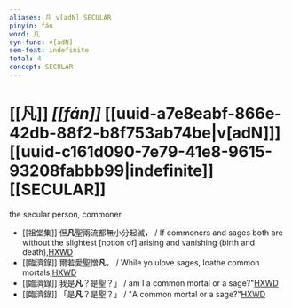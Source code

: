 ```yaml
---
aliases: 凡 v[adN] SECULAR
pinyin: fán
word: 凡
syn-func: v[adN]
sem-feat: indefinite
total: 4
concept: SECULAR 
---
```

# [[凡]] *[[fán]]*  [[uuid-a7e8eabf-866e-42db-88f2-b8f753ab74be|v[adN]]] [[uuid-c161d090-7e79-41e8-9615-93208fabbb99|indefinite]] [[SECULAR]]
the secular person, commoner
 - [[祖堂集]] 但**凡**聖兩流都無小分起滅， / If commoners and sages both are without the slightest [notion of] arising and vanishing (birth and death),[HXWD](https://hxwd.org/textview.html?location=KR6q0002_Yan_003-1117a.30)
 - [[臨濟錄]] 爾若愛聖憎**凡**， / While yo ulove sages, loathe common mortals,[HXWD](https://hxwd.org/textview.html?location=KR6q0053_T_001-0500a.60)
 - [[臨濟錄]] 我是**凡**？是聖？」 / am I a common mortal or a sage?"[HXWD](https://hxwd.org/textview.html?location=KR6q0053_T_001-0503b.41)
 - [[臨濟錄]] 「是**凡**？是聖？」 / "A common mortal or a sage?"[HXWD](https://hxwd.org/textview.html?location=KR6q0053_T_001-0503c.12)